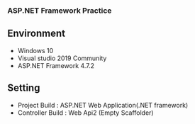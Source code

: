 ﻿### ASP.NET Framework Practice

## Environment
- Windows 10
- Visual studio 2019 Community
- ASP.NET Framework 4.7.2

## Setting
- Project Build : ASP.NET Web Application(.NET framework)
- Controller Build : Web Api2 (Empty Scaffolder)